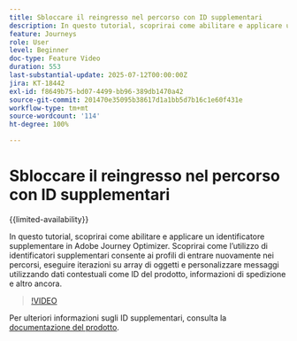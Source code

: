 ```yaml
---
title: Sbloccare il reingresso nel percorso con ID supplementari
description: In questo tutorial, scoprirai come abilitare e applicare un identificatore supplementare in Adobe Journey Optimizer. Scoprirai come l’utilizzo di identificatori supplementari consente ai profili di entrare nuovamente nei percorsi, eseguire iterazioni su array di oggetti e personalizzare messaggi utilizzando dati contestuali come ID del prodotto, informazioni di spedizione e altro ancora.
feature: Journeys
role: User
level: Beginner
doc-type: Feature Video
duration: 553
last-substantial-update: 2025-07-12T00:00:00Z
jira: KT-18442
exl-id: f8649b75-bd07-4499-bb96-389db1470a42
source-git-commit: 201470e35095b38617d1a1bb5d7b16c1e60f431e
workflow-type: tm+mt
source-wordcount: '114'
ht-degree: 100%

---
```


# Sbloccare il reingresso nel percorso con ID supplementari

{{limited-availability}}

In questo tutorial, scoprirai come abilitare e applicare un identificatore supplementare in Adobe Journey Optimizer. Scoprirai come l’utilizzo di identificatori supplementari consente ai profili di entrare nuovamente nei percorsi, eseguire iterazioni su array di oggetti e personalizzare messaggi utilizzando dati contestuali come ID del prodotto, informazioni di spedizione e altro ancora.

>[!VIDEO](https://video.tv.adobe.com/v/3464800/?learn=on&enablevpops&captions=ita)

Per ulteriori informazioni sugli ID supplementari, consulta la [documentazione del prodotto](https://experienceleague.adobe.com/it/docs/journey-optimizer/using/orchestrate-journeys/manage-journey/supplemental-identifier).
